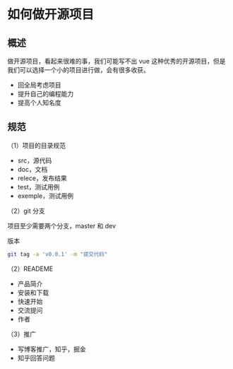 # 如何做开源项目

## 概述

做开源项目，看起来很难的事，我们可能写不出 vue 这种优秀的开源项目，但是我们可以选择一个小的项目进行做，会有很多收获。

- 回全局考虑项目
- 提升自己的编程能力
- 提高个人知名度

## 规范

（1）项目的目录规范

- src，源代码
- doc，文档
- relece，发布结果
- test，测试用例
- exemple，测试用例

（2）git 分支

项目至少需要两个分支，master 和 dev

版本

```bash
git tag -a 'v0.0.1' -m "提交代码"
```

（2）READEME

- 产品简介
- 安装和下载
- 快速开始
- 交流提问
- 作者

（3）推广

- 写博客推广，知乎，掘金
- 知乎回答问题

<comment-comment/> 
 